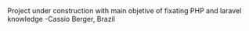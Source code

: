 

## 
Project under construction with main objetive of fixating PHP and laravel knowledge
-Cassio Berger, Brazil